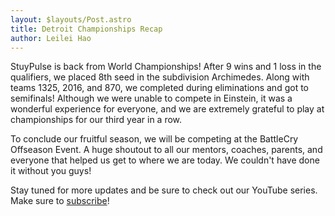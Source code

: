 ```yaml
---
layout: $layouts/Post.astro
title: Detroit Championships Recap
author: Leilei Hao
---
```

StuyPulse is back from World Championships!
After 9 wins and 1 loss in the qualifiers, we placed 8th seed in the subdivision Archimedes.
Along with teams 1325, 2016, and 870, we completed during eliminations and got to semifinals!
Although we were unable to compete in Einstein, it was a wonderful experience for everyone, and we are extremely grateful to play at championships for our third year in a row.

To conclude our fruitful season, we will be competing at the BattleCry Offseason Event.
A huge shoutout to all our mentors, coaches, parents, and everyone that helped us get to where we are today.
We couldn't have done it without you guys!

Stay tuned for more updates and be sure to check out our YouTube series. Make sure to [subscribe](https://www.youtube.com/channel/UCDJr7RUmFfHAXjDg7jaCP5g)!
